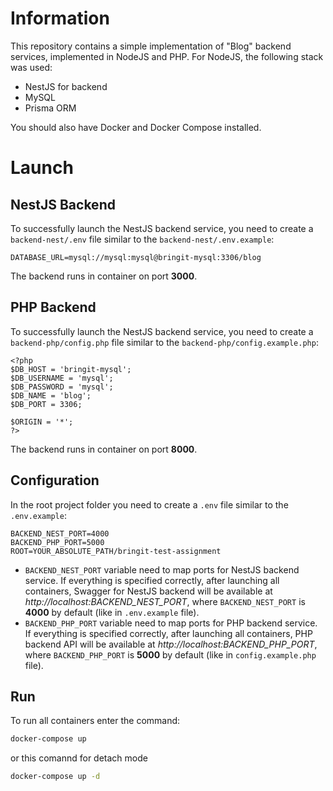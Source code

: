 # Information
This repository contains a simple implementation of "Blog" backend services, implemented in NodeJS and PHP. For NodeJS, the following stack was used:
- NestJS for backend
- MySQL
- Prisma ORM

You should also have Docker and Docker Compose installed.

# Launch
## NestJS Backend
To successfully launch the NestJS backend service, you need to create a ```backend-nest/.env``` file similar to the ```backend-nest/.env.example```:
```
DATABASE_URL=mysql://mysql:mysql@bringit-mysql:3306/blog
```

The backend runs in container on port **3000**.

## PHP Backend
To successfully launch the NestJS backend service, you need to create a ```backend-php/config.php``` file similar to the ```backend-php/config.example.php```:
```
<?php
$DB_HOST = 'bringit-mysql';
$DB_USERNAME = 'mysql';
$DB_PASSWORD = 'mysql';
$DB_NAME = 'blog';
$DB_PORT = 3306;

$ORIGIN = '*';
?>
```

The backend runs in container on port **8000**.

## Configuration
In the root project folder you need to create a ```.env``` file similar to the ```.env.example```:
```
BACKEND_NEST_PORT=4000
BACKEND_PHP_PORT=5000
ROOT=YOUR_ABSOLUTE_PATH/bringit-test-assignment
```

- ```BACKEND_NEST_PORT``` variable need to map ports for NestJS backend service. If everything is specified correctly, after launching all containers, Swagger for NestJS backend will be available at *http://localhost:BACKEND_NEST_PORT*, where ```BACKEND_NEST_PORT``` is **4000** by default (like in ```.env.example``` file).
- ```BACKEND_PHP_PORT``` variable need to map ports for PHP backend service. If everything is specified correctly, after launching all containers, PHP backend API will be available at *http://localhost:BACKEND_PHP_PORT*, where ```BACKEND_PHP_PORT``` is **5000** by default (like in ```config.example.php``` file).

## Run
To run all containers enter the command:
```bash
docker-compose up
```
or this comannd for detach mode
```bash
docker-compose up -d
```
